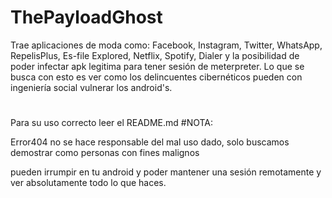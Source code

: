 # ThePayloadGhost
 Trae aplicaciones de moda como: Facebook, Instagram,
 Twitter, WhatsApp, RepelisPlus, Es-file Explored, 
 Netflix, Spotify, Dialer y la posibilidad de poder infectar apk 
 legitima para tener sesión de meterpreter.
 Lo que se busca con esto es ver como los delincuentes cibernéticos 
 pueden con ingeniería social vulnerar los android's.
 #
 Para su uso correcto leer el README.md
 #NOTA:
 
 Error404 no se hace responsable del mal uso dado,
 solo buscamos demostrar como personas con fines malignos
 
 pueden irrumpir en tu android y poder mantener una sesión
 remotamente y ver absolutamente todo lo que haces.

